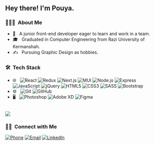 <h2> Hey there! I'm Pouya.</h2>

<h3> 👨🏻‍💻 &nbsp;About Me </h3>

- 🤔 &nbsp; A junior front-end developer eager to learn and work in a team.
- 🎓 &nbsp; Graduated in Computer Engineering from Razi University of Kermanshah.
- ✍️ &nbsp; Pursuing Graphic Design as hobbies.

<h3> 🛠 &nbsp;Tech Stack</h3>

- 🌐 &nbsp;
  ![React](https://img.shields.io/badge/-React-333333?style=flat&logo=react)
  ![Redux](https://img.shields.io/badge/-Redux-333333?style=flat&logo=Redux&logoColor=764ABC)
  ![Next.js](https://img.shields.io/badge/-Next.js-333333?style=flat&logo=next.js&logoColor=26A69A)
  ![MUI](https://img.shields.io/badge/-MUI-333333?style=flat&logo=Mui&logoColor=1572B6)
  ![Node.js](https://img.shields.io/badge/-Node.js-333333?style=flat&logo=node.js)
  ![Express](https://img.shields.io/badge/-Express-333333?style=flat&logo=Express)
  ![JavaScript](https://img.shields.io/badge/-JavaScript-333333?style=flat&logo=javascript)
  ![jQuery](https://img.shields.io/badge/-jQuery-333333?style=flat&logo=jQuery)
  ![HTML5](https://img.shields.io/badge/-HTML5-333333?style=flat&logo=HTML5)
  ![CSS3](https://img.shields.io/badge/-CSS3-333333?style=flat&logo=CSS3&logoColor=1572B6)
  ![SASS](https://img.shields.io/badge/-SASS-333333?style=flat&logo=SASS)
  ![Bootstrap](https://img.shields.io/badge/-Bootstrap-333333?style=flat&logo=bootstrap&logoColor=563D7C)
- ⚙️ &nbsp;
  ![Git](https://img.shields.io/badge/-Git-333333?style=flat&logo=git)
  ![GitHub](https://img.shields.io/badge/-GitHub-333333?style=flat&logo=github)
- 🖥 &nbsp;
  ![Photoshop](https://img.shields.io/badge/-Photoshop-333333?style=flat&logo=adobe-photoshop)
  ![Adobe XD](https://img.shields.io/badge/-AdobeXD-333333?style=flat&logo=adobe-xd)
  ![Figma](https://img.shields.io/badge/-Figma-333333?style=flat&logo=figma)

<br/>

<a href="https://github.com/pouya-shekari">
<img align="center" src="https://github-readme-stats.vercel.app/api/top-langs/?username=pouya-shekari" />
</a>

<br/>

<h3> 🤝🏻 &nbsp;Connect with Me </h3>

<p align="left">
  <a href=""><img alt="Phone" src="https://img.shields.io/badge/Phone-+989226308542-green"></a>
 <a href="mailto:pshekari37@gmail.com"><img alt="Email" src="https://img.shields.io/badge/Gmail-pshekari37%40gmail.com-red?style=flat&logo=Gmail"></a>
<a href="https://www.linkedin.com/in/pouya-shekari-2b0b5b188/"><img alt="LinkedIn" src="https://img.shields.io/badge/LinkedIn-pouya%20shekari-blue?style=flat&logo=LinkedIn"></a>
  
</p>

